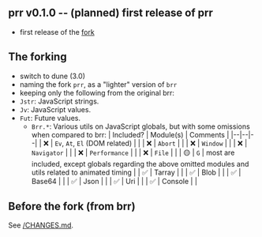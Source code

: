 ## prr v0.1.0 -- (planned) first release of prr
- first release of the [fork](https://github.com/kxcdev/prr)

## The forking
- switch to dune (3.0)
- naming the fork `prr`, as a "lighter" version of `brr`
- keeping only the following from the original brr:
- `Jstr`: JavaScript strings.
- `Jv`: JavaScript values.
- `Fut`: Future values.
  - `Brr.*`: Various utils on JavaScript globals, but with some omissions when compared to brr:
    | Included? | Module(s) | Comments |
    |--|--|--|
    | ❌ | `Ev`, `At`, `El` (DOM related) | |
    | ❌ | `Abort` | |
    | ❌ | `Window` | |
    | ❌ | `Navigator` | |
    | ❌ | `Performance` | |
    | ❌ | `File` | |
    | 🟡 | `G` | most are included, except globals regarding the above omitted modules and utils related to animated timing |
    | ✅ | Tarray | |
    | ✅ | Blob | |
    | ✅ | Base64 | |
    | ✅ | Json | |
    | ✅ | Uri | |
    | ✅ | Console | |

## Before the fork (from brr)
See [<fork-point>/CHANGES.md](https://github.com/kxcdev/prr/blob/c64b00bbe043526e602906e9b9ce12fd4a40da20/CHANGES.md).

